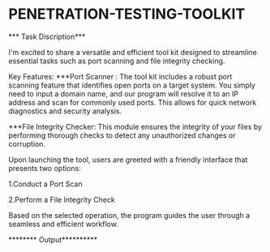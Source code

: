 # PENETRATION-TESTING-TOOLKIT





*** Task Discription***

I'm excited to share a versatile and efficient tool kit designed to streamline essential tasks such as port scanning and file integrity checking. 

Key Features:
***Port Scanner :
           The tool kit includes a robust port scanning feature that identifies open ports on a target system. You simply need to input a domain name, and our program will resolve it to an IP address and scan for commonly used ports. This allows for quick network diagnostics and security analysis.

***File Integrity Checker: 
          This module ensures the integrity of your files by performing thorough checks to detect any unauthorized changes or corruption.

 
Upon launching the tool, users are greeted with a friendly interface that presents two options:

1.Conduct a Port Scan

2.Perform a File Integrity Check

Based on the selected operation, the program guides the user through a seamless and efficient workflow.

******** Output**********
